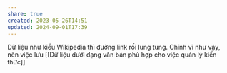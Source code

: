 ```yaml
---
share: true
created: 2023-05-26T14:51
updated: 2024-09-01T17:39
---
```

Dữ liệu như kiểu Wikipedia thì đường link rối lung tung. Chính vì như vậy, nên việc lưu [[Dữ liệu dưới dạng văn bản phù hợp cho việc quản lý kiến thức]]
